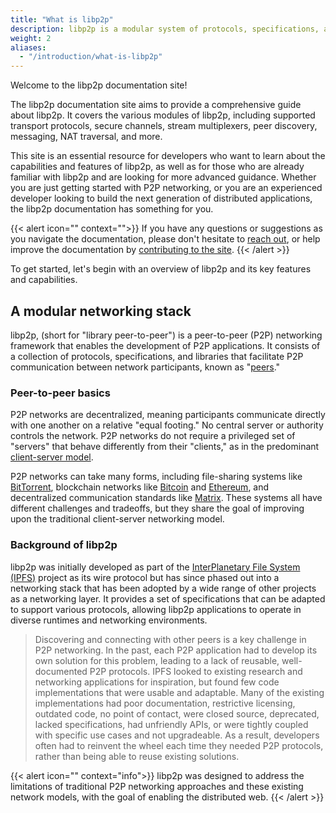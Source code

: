 ```yaml
---
title: "What is libp2p"
description: libp2p is a modular system of protocols, specifications, and libraries that enable the development of peer-to-peer network applications.
weight: 2
aliases:
  - "/introduction/what-is-libp2p"
---
```


Welcome to the libp2p documentation site!

The libp2p documentation site aims to provide a comprehensive guide about libp2p.
It covers the various modules of libp2p, including supported transport
protocols,  secure channels, stream multiplexers, peer discovery, messaging, NAT traversal,
and more.

This site is an essential resource for developers who want to learn about the
capabilities and features of libp2p, as well as for those who are already familiar
with libp2p and are looking for more advanced guidance. Whether you are just getting
started with P2P networking, or you are an experienced developer looking to
build the next generation of distributed applications, the libp2p documentation
has something for you.

{{< alert icon="" context="">}}
If you have any questions or suggestions as you navigate the documentation,
please don't hesitate to [reach out](/concepts/contribute/community), or help
improve the documentation by
[contributing to the site](https://github.com/libp2p/docs).
{{< /alert >}}

To get started, let's begin with an overview of libp2p and its key features and
capabilities.

## A modular networking stack

libp2p, (short for "library peer-to-peer")
is a peer-to-peer (P2P) networking framework that enables the development
of P2P applications. It consists of a collection of protocols, specifications, and
libraries that facilitate P2P communication between network participants, known as
"[peers](/concepts/introduction/fundamentals/peers)."

### Peer-to-peer basics

P2P networks are decentralized, meaning participants communicate directly with
one another on a relative "equal footing." No central server or
authority controls the network.
P2P networks do not require a privileged set of "servers" that behave differently
from their "clients," as in the predominant
[client-server model](https://en.wikipedia.org/wiki/Client%E2%80%93server_model).

P2P networks can take many forms, including file-sharing systems like
[BitTorrent](https://www.bittorrent.com/), blockchain networks like [Bitcoin](https://bitcoin.org/en/)
and [Ethereum](https://ethereum.org/en/), and decentralized communication standards like
[Matrix](https://matrix.org/). These systems all have different challenges and tradeoffs,
but they share the goal of improving upon the traditional client-server networking model.

### Background of libp2p

libp2p was initially developed as part of the [InterPlanetary File System (IPFS)](https://ipfs.tech/)
project as its wire protocol but has since phased out into a networking stack that has been adopted
by a wide range of other projects as a networking layer. It provides a set of specifications that
can be adapted to support various protocols, allowing libp2p applications to operate in diverse
runtimes and networking environments.

> Discovering and connecting with other peers is a key challenge in P2P networking. In the past,
> each P2P application had to develop its own solution for this problem, leading to a lack of
> reusable, well-documented P2P protocols. IPFS looked to existing research and networking
> applications for inspiration, but found few code implementations that were usable and adaptable.
> Many of the existing implementations had poor documentation, restrictive licensing, outdated code,
> no point of contact, were closed source, deprecated, lacked specifications, had unfriendly APIs,
> or were tightly coupled with specific use cases and not upgradeable. As a result, developers often
> had to reinvent the wheel each time they needed P2P protocols, rather than being able to reuse
> existing solutions.

{{< alert icon="" context="info">}}
libp2p was designed to address the limitations of traditional P2P networking approaches and these
existing network models, with the goal of enabling the distributed web.
{{< /alert >}}
